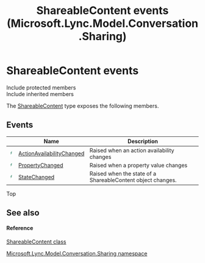 ﻿---
title: ShareableContent events (Microsoft.Lync.Model.Conversation.Sharing)
TOCTitle: ShareableContent events
ms:assetid: Events.T:Microsoft.Lync.Model.Conversation.Sharing.ShareableContent_DI_3_UC_OCS14MrefLyncWPF
ms:mtpsurl: https://msdn.microsoft.com/en-us/library/microsoft.lync.model.conversation.sharing.shareablecontent_di_3_uc_ocs14mreflyncwpf_events(v=office.15)
ms:contentKeyID: 48591802
ms.date: 07/28/2014
mtps_version: v=office.15
---

# ShareableContent events

Include protected members  
Include inherited members  

The [ShareableContent](shareablecontent-class-microsoft-lync-model-conversation-sharing_2.md) type exposes the following members.

## Events

<table>
<thead>
<tr class="header">
<th> </th>
<th>Name</th>
<th>Description</th>
</tr>
</thead>
<tbody>
<tr class="odd">
<td><img src="images/JJ266306.pubevent(Office.15).gif" title="Public event" alt="Public event" /></td>
<td><a href="shareablecontent-actionavailabilitychanged-event-microsoft-lync-model-conversation-sharing_2.md">ActionAvailabilityChanged</a></td>
<td>Raised when an action availability changes</td>
</tr>
<tr class="even">
<td><img src="images/JJ266306.pubevent(Office.15).gif" title="Public event" alt="Public event" /></td>
<td><a href="shareablecontent-propertychanged-event-microsoft-lync-model-conversation-sharing_2.md">PropertyChanged</a></td>
<td>Raised when a property value changes</td>
</tr>
<tr class="odd">
<td><img src="images/JJ266306.pubevent(Office.15).gif" title="Public event" alt="Public event" /></td>
<td><a href="shareablecontent-statechanged-event-microsoft-lync-model-conversation-sharing_2.md">StateChanged</a></td>
<td>Raised when the state of a ShareableContent object changes.</td>
</tr>
</tbody>
</table>


Top

## See also

#### Reference

[ShareableContent class](shareablecontent-class-microsoft-lync-model-conversation-sharing_2.md)

[Microsoft.Lync.Model.Conversation.Sharing namespace](microsoft-lync-model-conversation-sharing-namespace_2.md)

